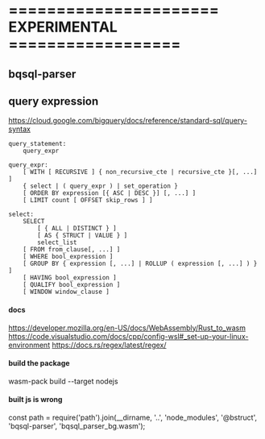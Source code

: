 # ====================== EXPERIMENTAL ==================

## bqsql-parser

## query expression

https://cloud.google.com/bigquery/docs/reference/standard-sql/query-syntax
```
query_statement:
    query_expr

query_expr:
    [ WITH [ RECURSIVE ] { non_recursive_cte | recursive_cte }[, ...] ]
    { select | ( query_expr ) | set_operation }
    [ ORDER BY expression [{ ASC | DESC }] [, ...] ]
    [ LIMIT count [ OFFSET skip_rows ] ]

select:
    SELECT
        [ { ALL | DISTINCT } ]
        [ AS { STRUCT | VALUE } ]
        select_list
    [ FROM from_clause[, ...] ]
    [ WHERE bool_expression ]
    [ GROUP BY { expression [, ...] | ROLLUP ( expression [, ...] ) } ]
    [ HAVING bool_expression ]
    [ QUALIFY bool_expression ]
    [ WINDOW window_clause ]
```

#### docs
https://developer.mozilla.org/en-US/docs/WebAssembly/Rust_to_wasm
https://code.visualstudio.com/docs/cpp/config-wsl#_set-up-your-linux-environment
https://docs.rs/regex/latest/regex/

#### build the package
 wasm-pack build --target nodejs


#### built js is wrong

const path = require('path').join(__dirname, '..', 'node_modules', '@bstruct', 'bqsql-parser', 'bqsql_parser_bg.wasm');
